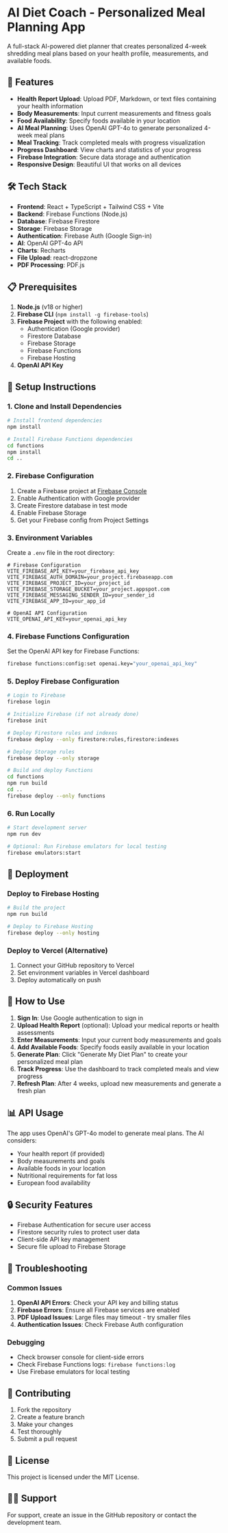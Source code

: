 # AI Diet Coach - Personalized Meal Planning App

A full-stack AI-powered diet planner that creates personalized 4-week shredding meal plans based on your health profile, measurements, and available foods.

## 🚀 Features

- **Health Report Upload**: Upload PDF, Markdown, or text files containing your health information
- **Body Measurements**: Input current measurements and fitness goals
- **Food Availability**: Specify foods available in your location
- **AI Meal Planning**: Uses OpenAI GPT-4o to generate personalized 4-week meal plans
- **Meal Tracking**: Track completed meals with progress visualization
- **Progress Dashboard**: View charts and statistics of your progress
- **Firebase Integration**: Secure data storage and authentication
- **Responsive Design**: Beautiful UI that works on all devices

## 🛠️ Tech Stack

- **Frontend**: React + TypeScript + Tailwind CSS + Vite
- **Backend**: Firebase Functions (Node.js)
- **Database**: Firebase Firestore
- **Storage**: Firebase Storage
- **Authentication**: Firebase Auth (Google Sign-in)
- **AI**: OpenAI GPT-4o API
- **Charts**: Recharts
- **File Upload**: react-dropzone
- **PDF Processing**: PDF.js

## 📋 Prerequisites

1. **Node.js** (v18 or higher)
2. **Firebase CLI** (`npm install -g firebase-tools`)
3. **Firebase Project** with the following enabled:
   - Authentication (Google provider)
   - Firestore Database
   - Firebase Storage
   - Firebase Functions
   - Firebase Hosting
4. **OpenAI API Key**

## 🔧 Setup Instructions

### 1. Clone and Install Dependencies

```bash
# Install frontend dependencies
npm install

# Install Firebase Functions dependencies
cd functions
npm install
cd ..
```

### 2. Firebase Configuration

1. Create a Firebase project at [Firebase Console](https://console.firebase.google.com)
2. Enable Authentication with Google provider
3. Create Firestore database in test mode
4. Enable Firebase Storage
5. Get your Firebase config from Project Settings

### 3. Environment Variables

Create a `.env` file in the root directory:

```env
# Firebase Configuration
VITE_FIREBASE_API_KEY=your_firebase_api_key
VITE_FIREBASE_AUTH_DOMAIN=your_project.firebaseapp.com
VITE_FIREBASE_PROJECT_ID=your_project_id
VITE_FIREBASE_STORAGE_BUCKET=your_project.appspot.com
VITE_FIREBASE_MESSAGING_SENDER_ID=your_sender_id
VITE_FIREBASE_APP_ID=your_app_id

# OpenAI API Configuration
VITE_OPENAI_API_KEY=your_openai_api_key
```

### 4. Firebase Functions Configuration

Set the OpenAI API key for Firebase Functions:

```bash
firebase functions:config:set openai.key="your_openai_api_key"
```

### 5. Deploy Firebase Configuration

```bash
# Login to Firebase
firebase login

# Initialize Firebase (if not already done)
firebase init

# Deploy Firestore rules and indexes
firebase deploy --only firestore:rules,firestore:indexes

# Deploy Storage rules
firebase deploy --only storage

# Build and deploy Functions
cd functions
npm run build
cd ..
firebase deploy --only functions
```

### 6. Run Locally

```bash
# Start development server
npm run dev

# Optional: Run Firebase emulators for local testing
firebase emulators:start
```

## 🚀 Deployment

### Deploy to Firebase Hosting

```bash
# Build the project
npm run build

# Deploy to Firebase Hosting
firebase deploy --only hosting
```

### Deploy to Vercel (Alternative)

1. Connect your GitHub repository to Vercel
2. Set environment variables in Vercel dashboard
3. Deploy automatically on push

## 🎯 How to Use

1. **Sign In**: Use Google authentication to sign in
2. **Upload Health Report** (optional): Upload your medical reports or health assessments
3. **Enter Measurements**: Input your current body measurements and goals
4. **Add Available Foods**: Specify foods easily available in your location
5. **Generate Plan**: Click "Generate My Diet Plan" to create your personalized meal plan
6. **Track Progress**: Use the dashboard to track completed meals and view progress
7. **Refresh Plan**: After 4 weeks, upload new measurements and generate a fresh plan

## 📊 API Usage

The app uses OpenAI's GPT-4o model to generate meal plans. The AI considers:

- Your health report (if provided)
- Body measurements and goals
- Available foods in your location
- Nutritional requirements for fat loss
- European food availability

## 🔒 Security Features

- Firebase Authentication for secure user access
- Firestore security rules to protect user data
- Client-side API key management
- Secure file upload to Firebase Storage

## 🐛 Troubleshooting

### Common Issues

1. **OpenAI API Errors**: Check your API key and billing status
2. **Firebase Errors**: Ensure all Firebase services are enabled
3. **PDF Upload Issues**: Large files may timeout - try smaller files
4. **Authentication Issues**: Check Firebase Auth configuration

### Debugging

- Check browser console for client-side errors
- Check Firebase Functions logs: `firebase functions:log`
- Use Firebase emulators for local testing

## 🤝 Contributing

1. Fork the repository
2. Create a feature branch
3. Make your changes
4. Test thoroughly
5. Submit a pull request

## 📄 License

This project is licensed under the MIT License.

## 🙋‍♂️ Support

For support, create an issue in the GitHub repository or contact the development team.